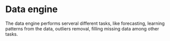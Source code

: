 # Data engine

The data engine performs serveral different tasks, like forecasting, learning patterns from the data, outliers removal, filling missing data among other tasks. 